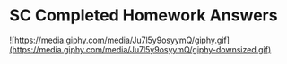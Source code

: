 # SC Completed Homework Answers

![https://media.giphy.com/media/Ju7l5y9osyymQ/giphy.gif](https://media.giphy.com/media/Ju7l5y9osyymQ/giphy-downsized.gif)
